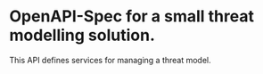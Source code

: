 # OpenAPI-Spec for a small threat modelling solution.

This API defines services for managing a threat model.
